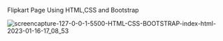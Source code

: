 Flipkart Page Using HTML,CSS and Bootstrap

![screencapture-127-0-0-1-5500-HTML-CSS-BOOTSTRAP-index-html-2023-01-16-17_08_53](https://user-images.githubusercontent.com/122269320/212670854-3b7a6a87-129b-4ad9-9e06-9dd0cc200c68.png)
